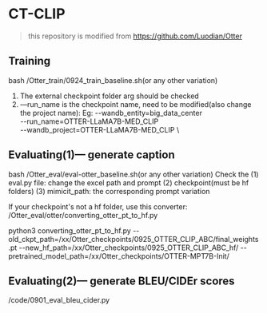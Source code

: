 # CT-CLIP

> this repository is modified from https://github.com/Luodian/Otter

## Training
bash /Otter_train/0924_train_baseline.sh(or any other variation)

1. The external checkpoint folder arg should be checked
2. —run_name is the checkpoint name, need to be modified(also change the project name):
Eg:
--wandb_entity=big_data_center \
--run_name=OTTER-LLaMA7B-MED_CLIP \
--wandb_project=OTTER-LLaMA7B-MED_CLIP \

## Evaluating(1)— generate caption
bash /Otter_eval/eval-otter_baseline.sh(or any other variation)
Check the 
(1) eval.py file: change the excel path and prompt
(2) checkpoint(must be hf folders)
(3) mimicit_path: the corresponding prompt variation

If your checkpoint's not a hf folder, use this converter:
/Otter_eval/otter/converting_otter_pt_to_hf.py

python3 converting_otter_pt_to_hf.py --old_ckpt_path=/xx/Otter_checkpoints/0925_OTTER_CLIP_ABC/final_weights.pt --new_hf_path=/xx/Otter_checkpoints/0925_OTTER_CLIP_ABC_hf/ --pretrained_model_path=/xx/Otter_checkpoints/OTTER-MPT7B-Init/


## Evaluating(2)— generate BLEU/CIDEr scores
/code/0901_eval_bleu_cider.py
